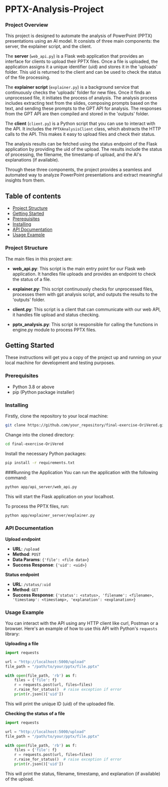 # PPTX-Analysis-Project

### Project Overview

This project is designed to automate the analysis of PowerPoint (PPTX) presentations using an AI model. It consists of three main components: the server, the explainer script, and the client.

The **server** (`web_api.py`) is a Flask web application that provides an interface for clients to upload their PPTX files. Once a file is uploaded, the application assigns it a unique identifier (uid) and stores it in the 'uploads' folder. This uid is returned to the client and can be used to check the status of the file processing.

The **explainer script** (`explainer.py`) is a background service that continuously checks the 'uploads' folder for new files. Once it finds an unprocessed file, it initiates the process of analysis. The analysis process includes extracting text from the slides, composing prompts based on the text, and sending these prompts to the GPT API for analysis. The responses from the GPT API are then compiled and stored in the 'outputs' folder.

The **client** (`client.py`) is a Python script that you can use to interact with the API. It includes the `PPTXAnalysisClient` class, which abstracts the HTTP calls to the API. This makes it easy to upload files and check their status.

The analysis results can be fetched using the status endpoint of the Flask application by providing the uid of the upload. The results include the status of processing, the filename, the timestamp of upload, and the AI's explanations (if available).

Through these three components, the project provides a seamless and automated way to analyze PowerPoint presentations and extract meaningful insights from them.

## Table of contents

- [Project Structure](#project-structure)
- [Getting Started](#getting-started)
- [Prerequisites](#prerequisites)
- [Installing](#installing)
- [API Documentation](#api-documentation)
- [Usage Example](#usage-Example)

### Project Structure

The main files in this project are:

- **web_api.py**: This script is the main entry point for our Flask web application. It handles file uploads and provides an endpoint to check the status of a file.

- **explainer.py**: This script continuously checks for unprocessed files, processes them with gpt analysis script, and outputs the results to the 'outputs' folder.

- **client.py**: This script is a client that can communicate with our web API, it handles file upload and status checking.

- **pptx_analysis.py**: This script is responsible for calling the functions in engine.py module to process PPTX files.


## Getting Started

These instructions will get you a copy of the project up and running on your local machine for development and testing purposes.

### Prerequisites

- Python 3.8 or above
- pip (Python package installer)

### Installing

Firstly, clone the repository to your local machine:

```bash
git clone https://github.com/your_repository/final-exercise-OriVered.git
```
Change into the cloned directory:
```bash
cd final-exercise-OriVered
```

Install the necessary Python packages:
```bash
pip install -r requirements.txt
```

###Running the Application
You can run the application with the following command:
```bash
python app/api_server/web_api.py
```

This will start the Flask application on your localhost.

To process the PPTX files, run:
```bash
python app/explainer_server/explainer.py
```

### API Documentation

**Upload endpoint**

- **URL**: `/upload`
- **Method**: `POST`
- **Data Params**: `{'file': <file data>}`
- **Success Response**: `{'uid': <uid>}`

**Status endpoint**

- **URL**: `/status/:uid`
- **Method**: `GET`
- **Success Response**: `{'status': <status>, 'filename': <filename>, 'timestamp': <timestamp>, 'explanation': <explanation>}`

### Usage Example

You can interact with the API using any HTTP client like curl, Postman or a browser. Here's an example of how to use this API with Python's `requests` library:

**Uploading a file**

```python
import requests

url = "http://localhost:5000/upload"
file_path = "/path/to/your/pptx/file.pptx"

with open(file_path, 'rb') as f:
    files = {'file': f}
    r = requests.post(url, files=files)
    r.raise_for_status()  # raise exception if error
    print(r.json()['uid'])
```

This will print the unique ID (uid) of the uploaded file.

**Checking the status of a file**

```python
import requests

url = "http://localhost:5000/upload"
file_path = "/path/to/your/pptx/file.pptx"

with open(file_path, 'rb') as f:
    files = {'file': f}
    r = requests.post(url, files=files)
    r.raise_for_status()  # raise exception if error
    print(r.json()['uid'])
```

This will print the status, filename, timestamp, and explanation (if available) of the upload.